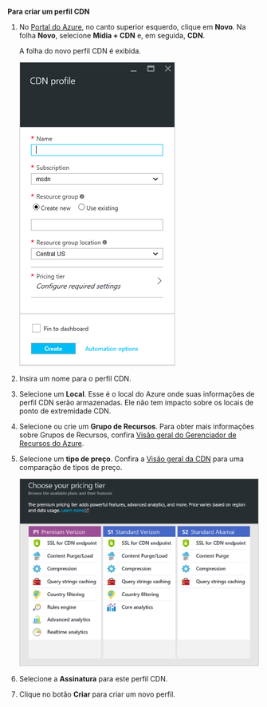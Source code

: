 **Para criar um perfil CDN**

1. No [Portal do Azure](https://portal.azure.com), no canto superior esquerdo, clique em **Novo**. Na folha **Novo**, selecione **Mídia + CDN** e, em seguida, **CDN**.
   
    A folha do novo perfil CDN é exibida.
   
    ![Novo perfil CDN](./media/cdn-create-profile/new-cdn-profile-include.png)
2. Insira um nome para o perfil CDN.
3. Selecione um **Local**. Esse é o local do Azure onde suas informações de perfil CDN serão armazenadas. Ele não tem impacto sobre os locais de ponto de extremidade CDN.
4. Selecione ou crie um **Grupo de Recursos**. Para obter mais informações sobre Grupos de Recursos, confira [Visão geral do Gerenciador de Recursos do Azure](../articles/resource-group-overview.md#resource-groups).
5. Selecione um **tipo de preço**. Confira a [Visão geral da CDN](../articles/cdn/cdn-overview.md#azure-cdn-features) para uma comparação de tipos de preço.
   
    ![Seleção de tipo de preço de CDN](./media/cdn-create-profile/cdn-choose-sku-include.png)
6. Selecione a **Assinatura** para este perfil CDN.
7. Clique no botão **Criar** para criar um novo perfil.

<!---HONumber=AcomDC_0706_2016-->